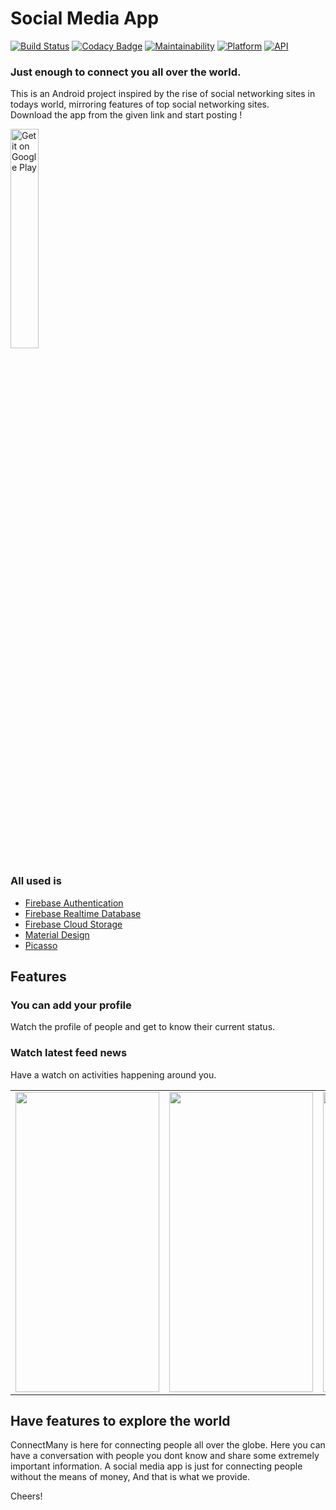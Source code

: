 # Social Media App
[![Build Status](https://travis-ci.org/rob729/Minimal_ToDo.svg?branch=master)](https://travis-ci.org/rob729/Minimal_ToDo)
[![Codacy Badge](https://api.codacy.com/project/badge/Grade/346c2ba7d2d841a48fc83734e3d2d682)](https://app.codacy.com/app/rob729/Minimal_ToDo?utm_source=github.com&utm_medium=referral&utm_content=rob729/Minimal_ToDo&utm_campaign=Badge_Grade_Dashboard)
[![Maintainability](https://api.codeclimate.com/v1/badges/c462858751a234cdcd08/maintainability)](https://codeclimate.com/github/rob729/Minimal_ToDo/maintainability)
[![Platform](https://img.shields.io/badge/platform-android-blue.svg)](http://developer.android.com/index.html)
[![API](https://img.shields.io/badge/API-21%2B-blue.svg?style=flat)](https://android-arsenal.com/api?level=21)

### Just enough to connect you all over the world.
This is an Android project inspired by the rise of social networking sites in todays world, mirroring features of top social networking sites. <br />
Download the app from the given link and start posting ! <br />

<a href='https://play.google.com/store/apps/details?id=com.connect.ansh0.connectmany'><img alt='Get it on Google Play' src='https://play.google.com/intl/en_us/badges/images/generic/en_badge_web_generic.png' width="30%" height="30%"/></a>

### All used is
 * [Firebase Authentication](https://firebase.google.com/docs/auth)
 * [Firebase Realtime Database](https://firebase.google.com/docs/database)
 * [Firebase Cloud Storage](https://firebase.google.com/docs/storage)
 * [Material Design](https://material.io/develop/android)
 * [Picasso](https://square.github.io/picasso/)

## Features
### You can add your profile  </br> 
Watch the profile of people and get to know their current status.
</br>

### Watch latest feed news </br>
Have a watch on activities happening around you.
 </br>
<table>
        <tr>
<td><img src = "https://user-images.githubusercontent.com/35291991/51045359-6b1aea00-15e9-11e9-8ca2-41fb1e92a106.jpg" height = "480" width="230"></td>
<td><img src = "https://user-images.githubusercontent.com/35291991/51045276-360e9780-15e9-11e9-943f-d98e71ff6f59.jpg" height = "480" width="230"></td>
<td><img src = "https://user-images.githubusercontent.com/35291991/51045162-efb93880-15e8-11e9-8ef7-065cc296888a.jpg" height = "480" width="230"></td>
        </tr>
</table>  

## Have features to explore the world </br>
ConnectMany is here for connecting people all over the globe. Here you can have a conversation with people you dont know and share some extremely important information.
A social media app is just for connecting people without the means of money, And that is what we provide.


Cheers!
